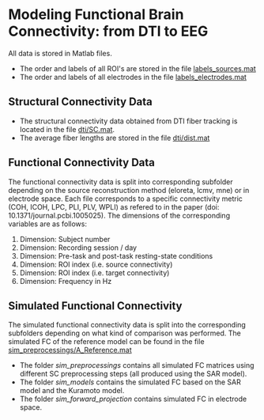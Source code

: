 # Modeling Functional Brain Connectivity: from DTI to EEG

All data is stored in Matlab files.

* The order and labels of all ROI's are stored in the file [labels_sources.mat](labels_sources.mat)
* The order and labels of all electrodes in the file [labels_electrodes.mat](labels_electrodes.mat)

## Structural Connectivity Data

* The structural connectivity data obtained from DTI fiber tracking is located in the file [dti/SC.mat](dti/SC.mat).
* The average fiber lengths are stored in the file [dti/dist.mat](dti/dist.mat)

## Functional Connectivity Data

The functional connectivity data is split into corresponding subfolder depending on the source reconstruction method (eloreta, lcmv, mne) or in electrode space.
Each file corresponds to a specific connectivity metric (COH, ICOH, LPC, PLI, PLV, WPLI) as refered to in the paper (doi: 10.1371/journal.pcbi.1005025).
The dimensions of the corresponding variables are as follows:

1. Dimension: Subject number
2. Dimension: Recording session / day
3. Dimension: Pre-task and post-task resting-state conditions
4. Dimension: ROI index (i.e. source connectivity)
5. Dimension: ROI index (i.e. target connectivity)
6. Dimension: Frequency in Hz

## Simulated Functional Connectivity

The simulated functional connectivity data is split into the corresponding subfolders depending on what kind of comparison was performed.
The simulated FC of the reference model can be found in the file [sim_preprocessings/A_Reference.mat](sim_preprocessings/A_Reference.mat)
* The folder *sim_preprocessings* contains all simulated FC matrices using different SC preprocessing steps (all produced using the SAR model).
* The folder *sim_models* contains the simulated FC based on the SAR model and the Kuramoto model.
* The folder *sim_forward_projection* contains simulated FC in electrode space.
